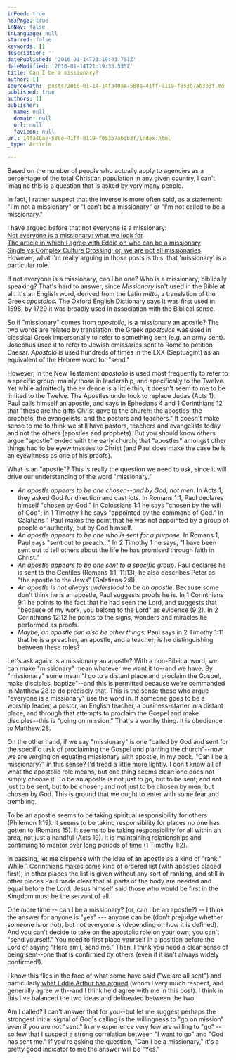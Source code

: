 ```yaml
---
inFeed: true
hasPage: true
inNav: false
inLanguage: null
starred: false
keywords: []
description: ''
datePublished: '2016-01-14T21:19:41.751Z'
dateModified: '2016-01-14T21:19:33.535Z'
title: Can I be a missionary?
author: []
sourcePath: _posts/2016-01-14-14fa40ae-588e-41ff-8119-f053b7ab3b3f.md
published: true
authors: []
publisher:
  name: null
  domain: null
  url: null
  favicon: null
url: 14fa40ae-588e-41ff-8119-f053b7ab3b3f/index.html
_type: Article

---
```

Based on the number of people who actually apply to agencies as a percentage of the total Christian population in any given country, I can't imagine this is a question that is asked by very many people.

In fact, I rather suspect that the inverse is more often said, as a statement: "I'm not a missionary" or "I can't be a missionary" or "I'm not called to be a missionary."

I have argued before that not everyone is a missionary:  
[Not everyone is a missionary: what we look for][0]  
[The article in which I agree with Eddie on who can be a missionary][1]  
[Single vs Complex Culture Crossing; or, we are not all missionaries][2]  
However, what I'm really arguing in those posts is this: that 'missionary' is a particular role.

If not everyone is a missionary, can I be one? Who is a missionary, biblically speaking? That's hard to answer, since _Missionary_ isn't used in the Bible at all. It's an English word, derived from the Latin _mitto_, a translation of the Greek _apostolos_. The Oxford English Dictionary says it was first used in 1598; by 1729 it was broadly used in association with the Biblical sense.

So if "missionary" comes from _apostollo_, is a missionary an apostle? The two words are related by translation: the Greek _apostollos_ was used in classical Greek impersonally to refer to something sent (e.g. an army sent). Josephus used it to refer to Jewish emissaries sent to Rome to petition Caesar. _Apostolo_ is used hundreds of times in the LXX (Septuagint) as an equivalent of the Hebrew word for "send."

However, in the New Testament _apostollo_ is used most frequently to refer to a specific group: mainly those in leadership, and specifically to the Twelve. Yet while admittedly the evidence is a little thin, it doesn't seem to me to be limited to the Twelve. The Apostles undertook to replace Judas (Acts 1). Paul calls himself an apostle, and says in Ephesians 4 and 1 Corinthians 12 that "these are the gifts Christ gave to the church: the apostles, the prophets, the evangelists, and the pastors and teachers." It doesn't make sense to me to think we still have pastors, teachers and evangelists today and not the others (apostles and prophets).  But you should know others argue "apostle" ended with the early church; that "apostles" amongst other things had to be eyewitnesses to Christ (and Paul does make the case he is an eyewitness as one of his proofs).

What is an "apostle"? This is really the question we need to ask, since it will drive our understanding of the word "missionary."

* _An apostle appears to be one chosen--and by God, not men_. In Acts 1, they asked God for direction and cast lots. In Romans 1:1, Paul declares himself "chosen by God." In Colossians 1:1 he says "chosen by the will of God"; in 1 Timothy 1 he says "appointed by the command of God." In Galatians 1 Paul makes the point that he was not appointed by a group of people or authority, but by God himself.
* _An apostle appears to be one who is sent for a purpose_. In Romans 1, Paul says "sent out to preach..." In 2 Timothy 1 he says, "I have been sent out to tell others about the life he has promised through faith in Christ."
* _An apostle appears to be one sent to a specific group_. Paul declares he is sent to the Gentiles (Romans 1:1, 11:13); he also describes Peter as "the apostle to the Jews" (Galatians 2:8).
* _An apostle is not always understood to be an apostle_. Because some don't think he is an apostle, Paul suggests proofs he is. In 1 Corinthians 9:1 he points to the fact that he had seen the Lord, and suggests that "because of my work, you belong to the Lord" as evidence (9:2). In 2 Corinthians 12:12 he points to the signs, wonders and miracles he performed as proofs.
* _Maybe, an apostle can also be other things_: Paul says in 2 Timothy 1:11 that he is a preacher, an apostle, and a teacher; is he distinguishing between these roles?

Let's ask again: is a missionary an apostle? With a non-Biblical word, we can make "missionary" mean whatever we want it to--and we have. By "missionary" some mean "I go to a distant place and proclaim the Gospel, make disciples, baptize"--and this is permitted because we're commanded in Matthew 28 to do precisely that. This is the sense those who argue "everyone is a missionary" use the word in. If someone goes to be a worship leader, a pastor, an English teacher, a business-starter in a distant place, and through that attempts to proclaim the Gospel and make disciples--this is "going on mission." That's a worthy thing. It is obedience to Matthew 28\.

On the other hand, if we say "missionary" is one "called by God and sent for the specific task of proclaiming the Gospel and planting the church"--now we are verging on equating missionary with apostle, in my book. "Can I be a missionary?" in this sense? I'd tread a little more lightly. I don't know all of what the apostolic role means, but one thing seems clear: one does not simply choose it. To be an apostle is not just to go, but to be sent; and not just to be sent, but to be chosen; and not just to be chosen by men, but chosen by God. This is ground that we ought to enter with some fear and trembling.

To be an apostle seems to be taking spiritual responsibility for others (Philemon 1:19). It seems to be taking responsibility for places no one has gotten to (Romans 15). It seems to be taking responsibility for all within an area, not just a handful (Acts 19). It is maintaining relationships and continuing to mentor over long periods of time (1 Timothy 1:2).

In passing, let me dispense with the idea of an apostle as a kind of "rank." While 1 Corinthians makes some kind of ordered list (with apostles placed first), in other places the list is given without any sort of ranking, and still in other places Paul made clear that all parts of the body are needed and equal before the Lord. Jesus himself said those who would be first in the Kingdom must be the servant of all.

One more time -- can I be a missionary? (or, can I be an apostle?) -- I think the answer for anyone is "yes" --- anyone can be (don't prejudge whether someone is or not), but not everyone is (depending on how it is defined). And you can't decide to take on the apostolic role on your own; you can't "send yourself." You need to first place yourself in a position before the Lord of saying "Here am I, send me." Then, I think you need a clear sense of being sent--one that is confirmed by others (even if it isn't always widely confirmed!).

I know this flies in the face of what some have said ("we are all sent") and particularly [what Eddie Arthur has argued][3] (whom I very much respect, and generally agree with--and I think he'd agree with me in this post). I think in this I've balanced the two ideas and delineated between the two.

Am I called? I can't answer that for you--but let me suggest perhaps the strongest initial signal of God's calling is the willingness to "go on mission" even if you are not "sent." In my experience very few are willing to "go" -- so few that I suspect a strong correlation between "I want to go" and "God has sent me." If you're asking the question, "Can I be a missionary," it's a pretty good indicator to me the answer will be "Yes."

[0]: http://justinlong.org/2013/10/not-everyone-is-a-missionary-what-we-look-for/
[1]: http://justinlong.org/2015/12/in-which-i-agree-with-eddie-on-who-can-be-a-missionary/
[2]: http://justinlong.org/2015/05/simple-vs-complex-culture-crossing-or-we-are-not-all-missionaries/
[3]: http://www.kouya.net/?p=7516